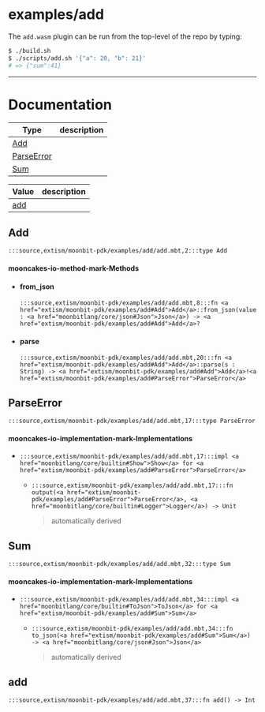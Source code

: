 # examples/add

The `add.wasm` plugin can be run from the top-level of the repo by
typing:

```bash
$ ./build.sh
$ ./scripts/add.sh '{"a": 20, "b": 21}'
# => {"sum":41}
```

---
# Documentation
|Type|description|
|---|---|
|[Add](#Add)||
|[ParseError](#ParseError)||
|[Sum](#Sum)||

|Value|description|
|---|---|
|[add](#add)||

## Add

```moonbit
:::source,extism/moonbit-pdk/examples/add/add.mbt,2:::type Add
```


#### mooncakes-io-method-mark-Methods
- #### from\_json
  ```moonbit
  :::source,extism/moonbit-pdk/examples/add/add.mbt,8:::fn <a href="extism/moonbit-pdk/examples/add#Add">Add</a>::from_json(value : <a href="moonbitlang/core/json#Json">Json</a>) -> <a href="extism/moonbit-pdk/examples/add#Add">Add</a>?
  ```
  > 
- #### parse
  ```moonbit
  :::source,extism/moonbit-pdk/examples/add/add.mbt,20:::fn <a href="extism/moonbit-pdk/examples/add#Add">Add</a>::parse(s : String) -> <a href="extism/moonbit-pdk/examples/add#Add">Add</a>!<a href="extism/moonbit-pdk/examples/add#ParseError">ParseError</a>
  ```
  > 

## ParseError

```moonbit
:::source,extism/moonbit-pdk/examples/add/add.mbt,17:::type ParseError
```


#### mooncakes-io-implementation-mark-Implementations
- ```moonbit
  :::source,extism/moonbit-pdk/examples/add/add.mbt,17:::impl <a href="moonbitlang/core/builtin#Show">Show</a> for <a href="extism/moonbit-pdk/examples/add#ParseError">ParseError</a>
  ```
  > 
  * ```moonbit
    :::source,extism/moonbit-pdk/examples/add/add.mbt,17:::fn output(<a href="extism/moonbit-pdk/examples/add#ParseError">ParseError</a>, <a href="moonbitlang/core/builtin#Logger">Logger</a>) -> Unit
    ```
    > automatically derived

## Sum

```moonbit
:::source,extism/moonbit-pdk/examples/add/add.mbt,32:::type Sum
```


#### mooncakes-io-implementation-mark-Implementations
- ```moonbit
  :::source,extism/moonbit-pdk/examples/add/add.mbt,34:::impl <a href="moonbitlang/core/builtin#ToJson">ToJson</a> for <a href="extism/moonbit-pdk/examples/add#Sum">Sum</a>
  ```
  > 
  * ```moonbit
    :::source,extism/moonbit-pdk/examples/add/add.mbt,34:::fn to_json(<a href="extism/moonbit-pdk/examples/add#Sum">Sum</a>) -> <a href="moonbitlang/core/json#Json">Json</a>
    ```
    > automatically derived

## add

```moonbit
:::source,extism/moonbit-pdk/examples/add/add.mbt,37:::fn add() -> Int
```

